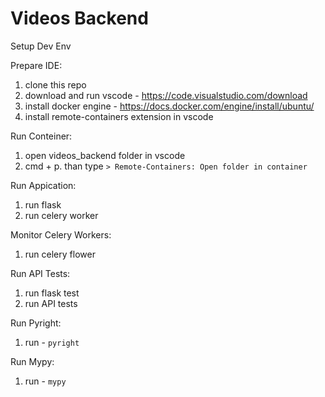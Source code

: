 # Videos Backend

Setup Dev Env

Prepare IDE:
1) clone this repo
2) download and run vscode - https://code.visualstudio.com/download
3) install docker engine - https://docs.docker.com/engine/install/ubuntu/
4) install remote-containers extension in vscode

Run Conteiner:
1) open videos_backend folder in vscode
2) cmd + p. than type `> Remote-Containers: Open folder in container`

Run Appication:
1) run flask
2) run celery worker

Monitor Celery Workers:
1) run celery flower

Run API Tests:
1) run flask test
2) run API tests

Run Pyright:
1) run - `pyright`

Run Mypy:
1) run - `mypy`
